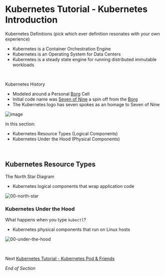 # Kubernetes Tutorial - Kubernetes Introduction

Kubernetes Definitions (pick which ever definition resonates with your own experience)
* Kubernetes is a Container Orchestration Engine
* Kubernetes is an Operating System for Data Centers
* Kubernetes is a steady state engine for running distributed immutable workloads
<br />

Kubernetes History
* Modeled around a Personal [Borg](https://research.google/pubs/pub43438/) Cell
* Initial code name was [Seven of Nine](https://en.wikipedia.org/wiki/Seven_of_Nine) a spin off from the [Borg](https://en.wikipedia.org/wiki/Borg)
* The Kubernetes logo has seven spokes as an homage to Seven of Nine

![image](https://user-images.githubusercontent.com/18049790/43352583-0b37edda-9269-11e8-9695-1e8de81acb76.png)
<br />

In this section:
* Kubernetes Resource Types (Logical Components)
* Kubernetes Under the Hood (Physical Components)
<br />

## Kubernetes Resource Types

The North Star Diagram 
* Kubernetes logical components that wrap application code

![00-north-star](https://user-images.githubusercontent.com/18049790/139566099-c561e1e6-ce62-431f-bb14-f7ea2d4aea3e.jpg)
<br />

### Kubernetes Under the Hood

What happens when you type `kubectl`?
* Kubernetes physical components that run on Linux hosts

![00-under-the-hood](https://user-images.githubusercontent.com/18049790/139566351-14b705cb-7ca3-410f-8e4f-49b9a6d24812.jpg)

</p>
</details>
<br />

Next [Kubernetes Tutorial - Kubernetes Pod & Friends](https://github.com/jamesbuckett/ckad-bootcamp/blob/master/01-kubernetes-pod.md)

_End of Section_
